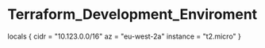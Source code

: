 # Terraform_Development_Enviroment

locals {
  cidr     = "10.123.0.0/16"
  az       = "eu-west-2a"
  instance = "t2.micro"
}
